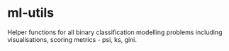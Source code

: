 # ml-utils
Helper functions for all binary classification modelling problems including visualisations, scoring metrics - psi, ks, gini.
